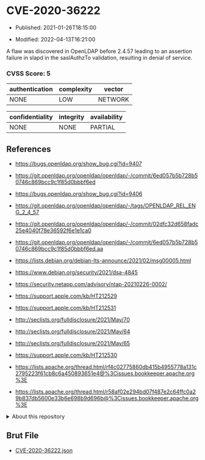 # CVE-2020-36222

- Published: 2021-01-26T18:15:00

- Modified: 2022-04-13T16:21:00

A flaw was discovered in OpenLDAP before 2.4.57 leading to an assertion failure in slapd in the saslAuthzTo validation, resulting in denial of service.

### CVSS Score: **5**

| authentication | complexity | vector |
| --- | --- | --- |
| NONE | LOW | NETWORK |

| confidentiality | integrity | availability |
| --- | --- | --- |
| NONE | NONE | PARTIAL |

## References

* https://bugs.openldap.org/show_bug.cgi?id=9407

* https://git.openldap.org/openldap/openldap/-/commit/6ed057b5b728b50746c869bcc9c1f85d0bbbf6ed

* https://bugs.openldap.org/show_bug.cgi?id=9406

* https://git.openldap.org/openldap/openldap/-/tags/OPENLDAP_REL_ENG_2_4_57

* https://git.openldap.org/openldap/openldap/-/commit/02dfc32d658fadc25e4040f78e36592f6e1e1ca0

* https://git.openldap.org/openldap/openldap/-/commit/6ed057b5b728b50746c869bcc9c1f85d0bbbf6ed.aa

* https://lists.debian.org/debian-lts-announce/2021/02/msg00005.html

* https://www.debian.org/security/2021/dsa-4845

* https://security.netapp.com/advisory/ntap-20210226-0002/

* https://support.apple.com/kb/HT212529

* https://support.apple.com/kb/HT212531

* http://seclists.org/fulldisclosure/2021/May/70

* http://seclists.org/fulldisclosure/2021/May/64

* http://seclists.org/fulldisclosure/2021/May/65

* https://support.apple.com/kb/HT212530

* https://lists.apache.org/thread.html/rf4c02775860db415b4955778a131c2795223f61cb8c6a450893651e4@%3Cissues.bookkeeper.apache.org%3E

* https://lists.apache.org/thread.html/r58af02e294bd07f487e2c64ffc0a29b837db5600e33b6e698b9d696b@%3Cissues.bookkeeper.apache.org%3E

<details>
<summary>About this repository</summary> 

  This repository is part of the project [Live Hack CVE](https://github.com/Live-Hack-CVE). Main website can be found [www.live-hack.org](https://www.live-hack.org) 
  
  Made by [Sn0wAlice](https://github.com/Sn0wAlice) for the people that care about security and need to have a feed of the latest CVEs. Hope you enjoy it, don't forget to star the repo and follow me on [Twitter](https://twitter.com/Sn0wAlice) and [Github](https://github.com/Sn0wAlice). And that is my [personnal website](https://www.alice-snow.me/)

  - [Home Page](https://github.com/Live-Hack-CVE)
  - [Framework](https://github.com/Live-Hack-CVE/cve-framework)
  - [CVE database](https://github.com/Live-Hack-CVE/full_database)
  - [Changelog](https://github.com/Live-Hack-CVE/Changelog)
</details>

## Brut File

* [CVE-2020-36222.json](https://raw.githubusercontent.com/Live-Hack-CVE/full_database/main/cves/2020/CVE-2020-36222.json)

